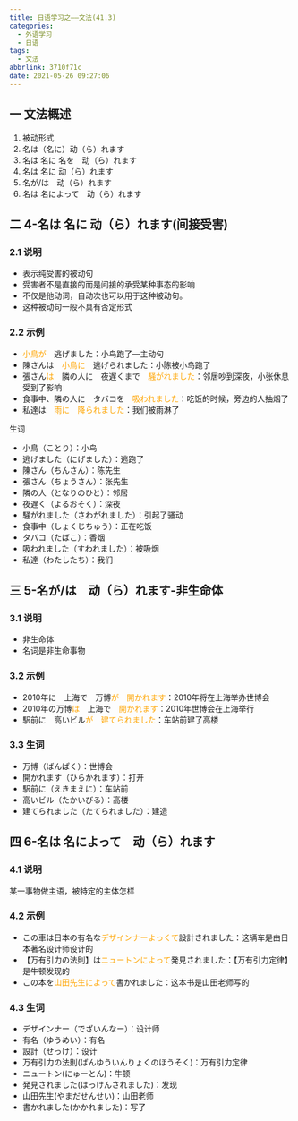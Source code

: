```yaml
---
title: 日语学习之——文法(41.3)
categories:
  - 外语学习
  - 日语
tags:
  - 文法
abbrlink: 3710f71c
date: 2021-05-26 09:27:06
---
```

## 一 文法概述

1. 被动形式
2. 名は（名に）动（ら）れます
3. 名は 名に 名を　动（ら）れます
4. 名は 名に 动（ら）れます
5. 名が/は　动（ら）れます
6. 名は 名によって　动（ら）れます

<!--more-->

## 二 4-名は 名に 动（ら）れます(间接受害)

### 2.1 说明

* 表示纯受害的被动句
* 受害者不是直接的而是间接的承受某种事态的影响
* 不仅是他动词，自动次也可以用于这种被动句。
* 这种被动句一般不具有否定形式

### 2.2 示例

* <font color=orange>小鳥が</font>　逃げました：小鸟跑了—主动句
* 陳さんは　<font color=orange>小鳥に</font>　逃げられました：小陈被小鸟跑了
* 張さん<font color=orange>は</font>　隣の人に　夜遅くまで　<font color=orange>騒がれました</font>：邻居吵到深夜，小张休息受到了影响
* 食事中、隣の人に　タバコを　<font color=orange>吸われました</font>：吃饭的时候，旁边的人抽烟了
* 私達は　<font color=orange>雨に　降られました</font>：我们被雨淋了

生词

* 小鳥（ことり）：小鸟
* 逃げました（にげました）：逃跑了
* 陳さん（ちんさん）：陈先生
* 張さん（ちょうさん）：张先生
* 隣の人（となりのひと）：邻居
* 夜遅く（よるおそく）：深夜
* 騒がれました（さわがれました）：引起了骚动
* 食事中（しょくじちゅう）：正在吃饭
* タバコ（たばこ）：香烟
* 吸われました（すわれました）：被吸烟
* 私達（わたしたち）：我们

## 三 5-名が/は　动（ら）れます-非生命体

### 3.1 说明

* 非生命体
* 名词是非生命事物

### 3.2 示例

* 2010年に　上海で　万博<font color=orange>が　開かれます</font>：2010年将在上海举办世博会
* 2010年の万博<font color=orange>は</font>　上海で　<font color=orange>開かれます</font>：2010年世博会在上海举行
* 駅前に　高いビル<font color=orange>が　建てられました</font>：车站前建了高楼

### 3.3 生词

* 万博（ばんぱく）：世博会
* 開かれます（ひらかれます）：打开
* 駅前に（えきまえに）：车站前
* 高いビル（たかいびる）：高楼
* 建てられました（たてられました）：建造

## 四 6-名は 名によって　动（ら）れます

### 4.1 说明

某一事物做主语，被特定的主体怎样

### 4.2 示例

* この車は日本の有名な<font color=orange>デザインナーよっくて</font>設計されました：这辆车是由日本著名设计师设计的
* 【万有引力の法則】は<font color=orange>ニュートンによって</font>発見されました：【万有引力定律】是牛顿发现的
* この本を<font color=orange>山田先生によって</font>書かれました：这本书是山田老师写的

### 4.3 生词

* デザインナー（でざいんなー）：设计师
* 有名（ゆうめい）：有名
* 設計（せっけ）：设计
* 万有引力の法則(ばんゆういんりょくのほうそく)：万有引力定律
* ニュートン(にゅーとん)：牛顿
* 発見されました(はっけんされました)：发现
* 山田先生(やまだせんせい)：山田老师
* 書かれました(かかれました)：写了